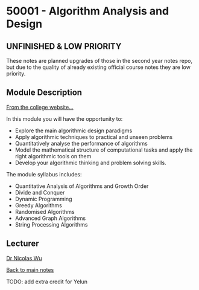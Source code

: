 
# 50001 - Algorithm Analysis and Design

## UNFINISHED & LOW PRIORITY
These notes are planned upgrades of those in the second year notes repo, but due to the quality of already existing official course notes they are low priority.

## Module Description
[From the college website...](https://www.imperial.ac.uk/computing/current-students/courses/50001/)

In this module you will have the opportunity to:
- Explore the main algorithmic design paradigms
- Apply algorithmic techniques to practical and unseen problems
- Quantitatively analyse the performance of algorithms
- Model the mathematical structure of computational tasks and apply the right algorithmic tools on them
- Develop your algorithmic thinking and problem solving skills.

The module syllabus includes:
- Quantitative Analysis of Algorithms and Growth Order
- Divide and Conquer
- Dynamic Programming
- Greedy Algorithms
- Randomised Algorithms
- Advanced Graph Algorithms
- String Processing Algorithms 

## Lecturer
[Dr Nicolas Wu](https://zenzike.com/)

[Back to main notes](../README.md)

TODO: add extra credit for Yelun